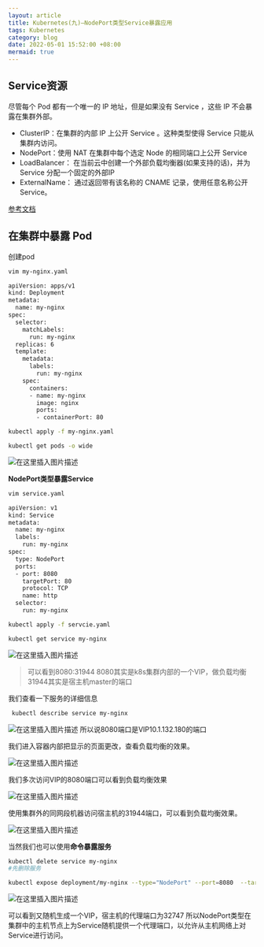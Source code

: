 ```yaml
---
layout: article
title: Kubernetes(九)—NodePort类型Service暴露应用
tags: Kubernetes
category: blog
date: 2022-05-01 15:52:00 +08:00
mermaid: true
---
```

## Service资源
尽管每个 Pod 都有一个唯一的 IP 地址，但是如果没有 Service ，这些 IP 不会暴露在集群外部。

- ClusterIP：在集群的内部 IP 上公开 Service 。这种类型使得 Service 只能从集群内访问。
- NodePort：使用 NAT 在集群中每个选定 Node 的相同端口上公开 Service
- LoadBalancer： 在当前云中创建一个外部负载均衡器(如果支持的话)，并为 Service 分配一个固定的外部IP
- ExternalName： 通过返回带有该名称的 CNAME 记录，使用任意名称公开 Service。


[参考文档](https://kubernetes.io/zh/docs/concepts/services-networking/connect-applications-service/)
## 在集群中暴露 Pod 
创建pod
```bash
vim my-nginx.yaml
```

```bash
apiVersion: apps/v1
kind: Deployment
metadata:
  name: my-nginx
spec:
  selector:
    matchLabels:
      run: my-nginx
  replicas: 6
  template:
    metadata:
      labels:
        run: my-nginx
    spec:
      containers:
      - name: my-nginx
        image: nginx
        ports:
        - containerPort: 80
```

```bash
kubectl apply -f my-nginx.yaml
```

```bash
kubectl get pods -o wide
```

![在这里插入图片描述](https://img-blog.csdnimg.cn/8d4f3742fbbf4a11988d00f32bf11b23.png)


**NodePort类型暴露Service**

```bash
vim service.yaml
```

```bash
apiVersion: v1
kind: Service
metadata:
  name: my-nginx
  labels:
    run: my-nginx
spec:
  type: NodePort
  ports:
  - port: 8080
    targetPort: 80
    protocol: TCP
    name: http
  selector:
    run: my-nginx
```

```bash
kubectl apply -f servcie.yaml
```

```bash
kubectl get service my-nginx
```
![在这里插入图片描述](https://img-blog.csdnimg.cn/6c1e2bd579494b7a8e20518c617afdaf.png)

> 可以看到8080:31944 
> 8080其实是k8s集群内部的一个VIP，做负载均衡
> 31944其实是宿主机master的端口

 我们查看一下服务的详细信息

```bash
 kubectl describe service my-nginx
```
![在这里插入图片描述](https://img-blog.csdnimg.cn/7d07120255944b57b6f61190e4b2f064.png)
所以说8080端口是VIP10.1.132.180的端口

我们进入容器内部把显示的页面更改，查看负载均衡的效果。

![在这里插入图片描述](https://img-blog.csdnimg.cn/d10ec14a4eaa4fc5a51485cd57a66f39.png)

我们多次访问VIP的8080端口可以看到负载均衡效果

![在这里插入图片描述](https://img-blog.csdnimg.cn/cf4a2c0545624a8eaadd8577b51b7087.png)

使用集群外的同网段机器访问宿主机的31944端口，可以看到负载均衡效果。

![在这里插入图片描述](https://img-blog.csdnimg.cn/4a35d78d712b404d8f3803bde0bf4208.png)

当然我们也可以使用**命令暴露服务**

```bash
kubectl delete service my-nginx
#先删除服务
```

```bash
kubectl expose deployment/my-nginx --type="NodePort" --port=8080  --target-port=80 --name=my-nginxservice/my-nginx exposed
```

![在这里插入图片描述](https://img-blog.csdnimg.cn/bedadab72e5f4c3f98c4554bd95ab74c.png)

可以看到又随机生成一个VIP，宿主机的代理端口为32747
所以NodePort类型在集群中的主机节点上为Service随机提供一个代理端口，以允许从主机网络上对Service进行访问。
